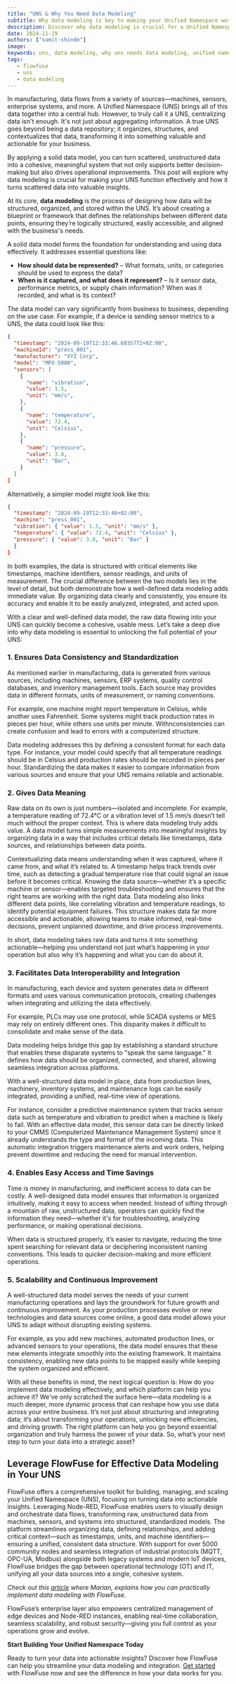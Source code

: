 ```yaml
---
title: "UNS & Why You Need Data Modeling"
subtitle: Why data modeling is key to making your Unified Namespace work effectively.
description: Discover why data modeling is crucial for a Unified Namespace (UNS) in manufacturing and how it helps organize and make data actionable.
date: 2024-11-29
authors: ["sumit-shinde"]
image: 
keywords: uns, data modeling, why uns needs data modeling, unified namespace
tags:
   - flowfuse
   - uns
   - data modeling
---
```


In manufacturing, data flows from a variety of sources—machines, sensors, enterprise systems, and more. A Unified Namespace (UNS) brings all of this data together into a central hub. However, to truly call it a UNS, centralizing data isn't enough. It's not just about aggregating information. A true UNS goes beyond being a data repository; it organizes, structures, and contextualizes that data, transforming it into something valuable and actionable for your business.

<!--more-->

By applying a solid data model, you can turn scattered, unstructured data into a cohesive, meaningful system that not only supports better decision-making but also drives operational improvements. This post will explore why data modeling is crucial for making your UNS function effectively and how it turns scattered data into valuable insights.

At its core, **data modeling** is the process of designing how data will be structured, organized, and stored within the UNS. It’s about creating a blueprint or framework that defines the relationships between different data points, ensuring they’re logically structured, easily accessible, and aligned with the business's needs.

A solid data model forms the foundation for understanding and using data effectively. It addresses essential questions like:

- **How should data be represented?** – What formats, units, or categories should be used to express the data?
- **When is it captured, and what does it represent?** – Is it sensor data, performance metrics, or supply chain information? When was it recorded, and what is its context?

The data model can vary significantly from business to business, depending on the use case. For example, if a device is sending sensor metrics to a UNS, the data could look like this:

```json
{
  "timestamp": "2024-09-19T12:33:46.6035772+02:00", 
  "machineId": "press_001",
  "manufacturer": "XYZ Corp",
  "model": "MPX-5000",
  "sensors": [
    {
      "name": "vibration",
      "value": 1.5,
      "unit": "mm/s",
    },
    {
      "name": "temperature",
      "value": 72.4,
      "unit": "Celsius",
    },
    {
      "name": "pressure",
      "value": 3.8,
      "unit": "Bar",
    }
  ]
]
```

Alternatively, a simpler model might look like this:

```json
{
  "timestamp": "2024-09-19T12:33:46+02:00",
  "machine": "press_001",
  "vibration": { "value": 1.5, "unit": "mm/s" },
  "temperature": { "value": 72.4, "unit": "Celsius" },
  "pressure": { "value": 3.8, "unit": "Bar" }
  }
}
```

In both examples, the data is structured with critical elements like timestamps, machine identifiers, sensor readings, and units of measurement. The crucial difference between the two models lies in the level of detail, but both demonstrate how a well-defined data modeling adds immediate value. By organizing data clearly and consistently, you ensure its accuracy and enable it to be easily analyzed, integrated, and acted upon.

With a clear and well-defined data model, the raw data flowing into your UNS can quickly become a cohesive, usable mess. Let’s take a deep dive into why data modeling is essential to unlocking the full potential of your UNS:

### **1. Ensures Data Consistency and Standardization**

As mentioned earlier in manufacturing, data is generated from various sources, including machines, sensors, ERP systems, quality control databases, and inventory management tools. Each source may provides data in different formats, units of measurement, or naming conventions.

For example, one machine might report temperature in Celsius, while another uses Fahrenheit. Some systems might track production rates in pieces per hour, while others use units per minute. Withnconsistencies can create confusion and lead to errors with a computerized structure.

Data modeling addresses this by defining a consistent format for each data type. For instance, your model could specify that all temperature readings should be in Celsius and production rates should be recorded in pieces per hour. Standardizing the data makes it easier to compare information from various sources and ensure that your UNS remains reliable and actionable.

### **2. Gives Data Meaning**

Raw data on its own is just numbers—isolated and incomplete. For example, a temperature reading of 72.4°C or a vibration level of 1.5 mm/s doesn’t tell much without the proper context. This is where data modeling truly adds value. A data model turns simple measurements into meaningful insights by organizing data in a way that includes critical details like timestamps, data sources, and relationships between data points.

Contextualizing data means understanding when it was captured, where it came from, and what it’s related to. A timestamp helps track trends over time, such as detecting a gradual temperature rise that could signal an issue before it becomes critical. Knowing the data source—whether it’s a specific machine or sensor—enables targeted troubleshooting and ensures that the right teams are working with the right data. Data modeling also links different data points, like correlating vibration and temperature readings, to identify potential equipment failures. This structure makes data far more accessible and actionable, allowing teams to make informed, real-time decisions, prevent unplanned downtime, and drive process improvements.

In short, data modeling takes raw data and turns it into something actionable—helping you understand not just what’s happening in your operation but also why it’s happening and what you can do about it.

### **3. Facilitates Data Interoperability and Integration**

In manufacturing, each device and system generates data in different formats and uses various communication protocols, creating challenges when integrating and utilizing the data effectively.

For example, PLCs may use one protocol, while SCADA systems or MES may rely on entirely different ones. This disparity makes it difficult to consolidate and make sense of the data.

Data modeling helps bridge this gap by establishing a standard structure that enables these disparate systems to "speak the same language." It defines how data should be organized, connected, and shared, allowing seamless integration across platforms.

With a well-structured data model in place, data from production lines, machinery, inventory systems, and maintenance logs can be easily integrated, providing a unified, real-time view of operations.

For instance, consider a predictive maintenance system that tracks sensor data such as temperature and vibration to predict when a machine is likely to fail. With an effective data model, this sensor data can be directly linked to your CMMS (Computerized Maintenance Management System) since it already understands the type and format of the incoming data. This automatic integration triggers maintenance alerts and work orders, helping prevent downtime and reducing the need for manual intervention.

### **4. Enables Easy Access and Time Savings**

Time is money in manufacturing, and inefficient access to data can be costly. A well-designed data model ensures that information is organized intuitively, making it easy to access when needed. Instead of sifting through a mountain of raw, unstructured data, operators can quickly find the information they need—whether it's for troubleshooting, analyzing performance, or making operational decisions.

When data is structured properly, it’s easier to navigate, reducing the time spent searching for relevant data or deciphering inconsistent naming conventions. This leads to quicker decision-making and more efficient operations.

### **5. Scalability and Continuous Improvement**

A well-structured data model serves the needs of your current manufacturing operations and lays the groundwork for future growth and continuous improvement. As your production processes evolve or new technologies and data sources come online, a good data model allows your UNS to adapt without disrupting existing systems.

For example, as you add new machines, automated production lines, or advanced sensors to your operations, the data model ensures that these new elements integrate smoothly into the existing framework. It maintains consistency, enabling new data points to be mapped easily while keeping the system organized and efficient.

With all these benefits in mind, the next logical question is: How do you implement data modeling effectively, and which platform can help you achieve it? We've only scratched the surface here—data modeling is a much deeper, more dynamic process that can reshape how you use data across your entire business. It’s not just about structuring and integrating data; it’s about transforming your operations, unlocking new efficiencies, and driving growth. The right platform can help you go beyond essential organization and truly harness the power of your data. So, what’s your next step to turn your data into a strategic asset?

## **Leverage FlowFuse for Effective Data Modeling in Your UNS**

FlowFuse offers a comprehensive toolkit for building, managing, and scaling your Unified Namespace (UNS), focusing on turning data into actionable insights. Leveraging Node-RED, FlowFuse enables users to visually design and orchestrate data flows, transforming raw, unstructured data from machines, sensors, and systems into structured, standardized models. The platform streamlines organizing data, defining relationships, and adding critical context—such as timestamps, units, and machine identifiers—ensuring a unified, consistent data structure. With support for over 5000 community nodes and seamless integration of industrial protocols (MQTT, OPC-UA, Modbus) alongside both legacy systems and modern IoT devices, FlowFuse bridges the gap between operational technology (OT) and IT, unifying all your data sources into a single, cohesive system.

*Check out this [article](/blog/2023/12/unified-namespace-data-modelling/) where Marian, explains how you can practically implement data modeling with FlowFuse.*

FlowFuse’s enterprise layer also empowers centralized management of edge devices and Node-RED instances, enabling real-time collaboration, seamless scalability, and robust security—giving you full control as your operations grow and evolve.

**Start Building Your Unified Namespace Today**

Ready to turn your data into actionable insights? Discover how FlowFuse can help you streamline your data modeling and integration. [Get started](https://app.flowfuse.com/account/create/) with FlowFuse now and see the difference in how your data works for you.
